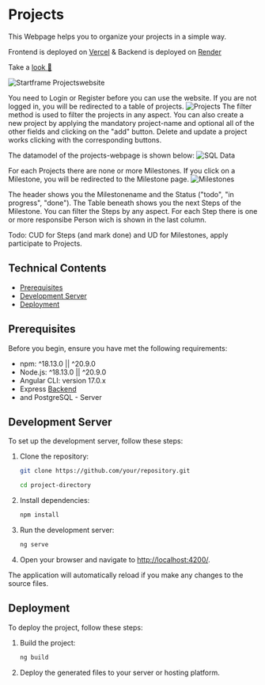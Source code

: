 # Projects

This Webpage helps you to organize your projects in a simple way. 

Frontend is deployed on [Vercel](https://vercel.com) &
Backend is deployed on [Render](https://render.com/)

Take a [look 👀](https://frontend-projects-sandy.vercel.app/)

![Startframe Projectswebsite](https://imgur.com/CmbSWTy.png)

You need to Login or Register before you can use the website.
If you are not logged in, you will be redirected to a table of projects. 
![Projects](https://imgur.com/KcHdPq9.png)
The filter method is used to filter the projects in any aspect.
You can also create a new project by applying the mandatory project-name and optional all of the other fields and clicking on the "add" button.
Delete and update a project works clicking with the corresponding buttons.

The datamodel of the projects-webpage is shown below:
![SQL Data](https://imgur.com/2OEvyOV.png)

For each Projects there are none or more Milestones. If you click on a Milestone, you will be redirected to the Milestone page.
![Milestones](https://imgur.com/LkySAEq.png)

The header shows you the Milestonename and the Status ("todo", "in progress", "done").
The Table beneath shows you the next Steps of the Milestone. You can filter the Steps by any aspect. 
For each Step there is one or more responsibe Person wich is shown in the last column. 

Todo: CUD for Steps (and mark done) and UD for Milestones, apply participate to Projects.


## Technical Contents
- [Prerequisites](#prerequisites)
- [Development Server](#development-server)
- [Deployment](#deployment)

## Prerequisites
Before you begin, ensure you have met the following requirements:
- npm: ^18.13.0 || ^20.9.0
- Node.js: ^18.13.0 || ^20.9.0
- Angular CLI: version 17.0.x
- Express [Backend](https://github.com/AnneQuinkenstein/Backend_Projects)
- and PostgreSQL - Server

## Development Server
To set up the development server, follow these steps:
1. Clone the repository:
   ```bash
   git clone https://github.com/your/repository.git
    ```
   ```bash
   cd project-directory
   ```

3. Install dependencies:

   ```bash
   npm install
   ```

4. Run the development server:

   ```bash
   ng serve
   ```

5. Open your browser and navigate to [http://localhost:4200/](http://localhost:4200/).

The application will automatically reload if you make any changes to the source files.

## Deployment

To deploy the project, follow these steps:

1. Build the project:

   ```bash
   ng build
   ```

2. Deploy the generated files to your server or hosting platform.
